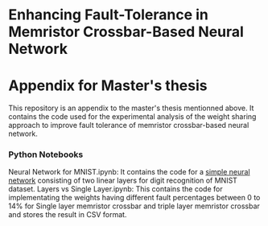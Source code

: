 # Enhancing Fault-Tolerance in Memristor Crossbar-Based Neural Network 
# Appendix for Master's thesis
This repository is an appendix to the master's thesis mentionned above. It contains the code used for the experimental analysis of the weight sharing approach to improve fault tolerance of memristor crossbar-based neural network.
### Python Notebooks
Neural Network for MNIST.ipynb: It contains the code for a [simple neural network]([url](https://machinelearningmastery.com/how-to-develop-a-convolutional-neural-network-from-scratch-for-mnist-handwritten-digit-classification/)) consisting of two linear layers for digit recognition of MNIST dataset.
Layers vs Single Layer.ipynb: This contains the code for implementating the weights having different fault percentages between 0 to 14% for Single layer memristor crossbar and triple layer memristor crossbar and stores the result in CSV format.
